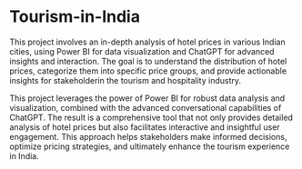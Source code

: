 # Tourism-in-India
This project involves an in-depth analysis of hotel prices in various Indian cities, using Power BI for data visualization and ChatGPT for advanced insights and interaction. The goal is to understand the distribution of hotel prices, categorize them into specific price groups, and provide actionable insights for stakeholderin the tourism and hospitality industry.

This project leverages the power of Power BI for robust data analysis and visualization, combined with the advanced conversational capabilities of ChatGPT. The result is a comprehensive tool that not only provides detailed analysis of hotel prices but also facilitates interactive and insightful user engagement. This approach helps stakeholders make informed decisions, optimize pricing strategies, and ultimately enhance the tourism experience in India.

